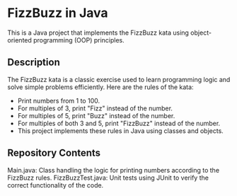 # FizzBuzz in Java

This is a Java project that implements the FizzBuzz kata using object-oriented programming (OOP) principles.

## Description
The FizzBuzz kata is a classic exercise used to learn programming logic and solve simple problems efficiently. Here are the rules of the kata:

- Print numbers from 1 to 100.
- For multiples of 3, print "Fizz" instead of the number.
- For multiples of 5, print "Buzz" instead of the number.
- For multiples of both 3 and 5, print "FizzBuzz" instead of the number.
- This project implements these rules in Java using classes and objects.

## Repository Contents

Main.java: Class handling the logic for printing numbers according to the FizzBuzz rules.
FizzBuzzTest.java: Unit tests using JUnit to verify the correct functionality of the code.